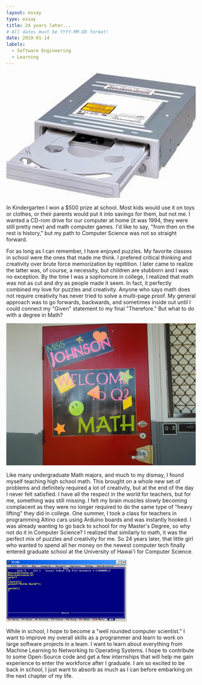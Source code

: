 ```yaml
---
layout: essay
type: essay
title: 24 years later...
# All dates must be YYYY-MM-DD format!
date: 2019-01-14
labels:
  - Software Engineering
  - Learning
---
```


<img class="ui small left circular floated image" src="../images/cdRom.jpg">

In Kindergarten I won a $500 prize at school.  Most kids would use it on toys or clothes, or their parents would put it into savings for them, but not me.  I wanted a CD-rom drive for our computer at home (it was 1994, they were still pretty new) and math computer games.  I'd like to say, "from then on the rest is history," but my path to Computer Science was not so straight forward.  

For as long as I can remember, I have enjoyed puzzles.  My favorite classes in school were the ones that made me think.  I prefered critical thinking and creativity over brute force memorization by repitition.  I later came to realize the latter was, of course, a necessity, but children are stubborn and I was no exception. 
By the time I was a sophomore in college, I realized that math was not as cut and dry as people made it seem.  In fact, it perfectly combined my love for puzzles and creativity.  Anyone who says math does not require creativity has never tried to solve a multi-page proof.  My general approach was to go forwards, backwards, and sometimes inside out until I could connect my "Given" statement to my final "Therefore."  But what to do with a degree in Math?

<img class="ui medium right circular floated image" src="../images/welcomeToMath.jpg">

Like many undergraduate Math majors, and much to my dismay, I found myself teaching high school math.  This brought on a whole new set of problems and definitely required a lot of creativity, but at the end of the day I never felt satisfied.  I have all the respect in the world for teachers, but for me, something was still missing.  I felt my brain muscles slowly becoming complacent as they were no longer required to do the same type of "heavy lifting" they did in college.  One summer, I took a class for teachers in programming Altino cars using Arduino boards and was instantly hooked.  I was already wanting to go back to school for my Master's Degree, so why not do it in Computer Science?  I realized that similarly to math, it was the perfect mix of puzzles and creativity for me.  So 24 years later, that little girl who wanted to spend all her money on the newest computer tech finally entered graduate school at the University of Hawai'i for Computer Science.

<img class="ui small left circular floated image" src="../images/hello-world.JPG">

While in school, I hope to become a "well rounded computer scientist."  I want to improve my overall skills as a programmer and learn to work on large software projects in a team.  I want to learn about everything from Machine Learning to Networking to Operating Systems.  I hope to contribute to some Open-Source code and get a few internships that will help me gain experience to enter the workforce after I graduate.  I am so excited to be back in school, I just want to absorb as much as I can before embarking on the next chapter of my life. 


